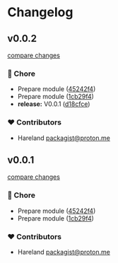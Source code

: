 # Changelog


## v0.0.2

[compare changes](https://github.com/hareland/nuxt-ai/compare/v0.0.1...v0.0.2)

### 🏡 Chore

- Prepare module ([45242f4](https://github.com/hareland/nuxt-ai/commit/45242f4))
- Prepare module ([1cb29f4](https://github.com/hareland/nuxt-ai/commit/1cb29f4))
- **release:** V0.0.1 ([d18cfce](https://github.com/hareland/nuxt-ai/commit/d18cfce))

### ❤️ Contributors

- Hareland <packagist@proton.me>

## v0.0.1

[compare changes](https://github.com/hareland/nuxt-ai/compare/v0.0.1...v0.0.1)

### 🏡 Chore

- Prepare module ([45242f4](https://github.com/hareland/nuxt-ai/commit/45242f4))
- Prepare module ([1cb29f4](https://github.com/hareland/nuxt-ai/commit/1cb29f4))

### ❤️ Contributors

- Hareland <packagist@proton.me>

